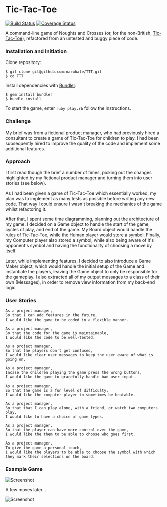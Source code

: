 
# Tic-Tac-Toe
[![Build Status](https://travis-ci.org/nazwhale/TTT.svg?branch=master)](https://travis-ci.org/nazwhale/Tic-Tac-Toe)
[![Coverage Status](https://coveralls.io/repos/github/nazwhale/Tic-Tac-Toe/badge.svg?branch=master)](https://coveralls.io/github/nazwhale/Tic-Tac-Toe?branch=master)

A command-line game of Noughts and Crosses (or, for the non-British, [Tic-Tac-Toe](https://en.wikipedia.org/wiki/Tic-tac-toe)), refactored from an untested and buggy piece of code.

### Installation and Initiation
Clone repository:

```
$ git clone git@github.com:nazwhale/TTT.git
$ cd TTT
```
Install dependencies with [Bundler](http://bundler.io/):
```
$ gem install bundler     
$ bundle install
```
To start the game, enter `ruby play.rb` follow the instructions.

### Challenge

My brief was from a fictional product manager, who had previously hired a consultant to create a game of Tic-Tac-Toe for children to play. I had been subsequently hired to improve the quality of the code and implement some additional features.

### Approach

I first read though the brief a number of times, picking out the changes highlighted by my fictional product manager and turning them into user stories (see below).

As I had been given a game of Tic-Tac-Toe which essentially worked, my plan was to implement as many tests as possible before writing any new code. That way I could ensure I wasn't breaking the mechanics of the game whilst refactoring it.

After that, I spent some time diagramming, planning out the architecture of my game. I decided on a Game object to handle the start of the game, cycles of play, and end of the game. My Board object would handle the rules of Tic-Tac-Toe, while the Human player would store a symbol. Finally, my Computer player also stored a symbol, while also being aware of it's opponent's symbol and having the functionality of choosing a move by itself.

Later, while implementing features, I decided to also introduce a Game Maker object, which would handle the initial setup of the Game and instantiate the players, leaving the Game object to only be responsible for the gameplay. I also extracted all of my output messages to a class of their own (Messages), in order to remove view information from my back-end logic.

### User Stories

```
As a project manager,
So that I can add features in the future,
I would like the game to be coded in a flexible manner.

As a project manager,
So that the code for the game is maintainable,
I would like the code to be well-tested.

As a project manager,
So that the players don't get confused,
I would like clear user messages to keep the user aware of what is going on.

As a project manager,
Incase the children playing the game press the wrong buttons,
I would like the game to gracefully handle bad user input.

As a project manager,
So that the game is a fun level of difficulty,
I would like the computer player to sometimes be beatable.

As a project manager,
So that that I can play alone, with a friend, or watch two computers play,
I would like to have a choice of game types.

As a project manager,
So that the player can have more control over the game,
I would like the them to be able to choose who goes first.

As a project manager,
To give the game a personal touch,
I would like the players to be able to choose the symbol with which they mark their selections on the board.
```

### Example Game

![Screenshot](https://i.imgur.com/BNdmWEb.png)

A few moves later...

![Screenshot](https://i.imgur.com/JADDlwN.png)
